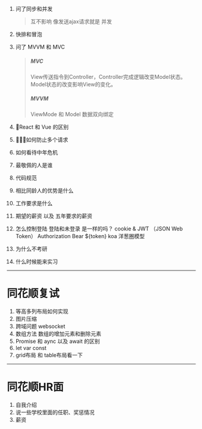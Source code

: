 1. 问了同步和并发
    >   互不影响 像发送ajax请求就是 并发
2. 快排和冒泡
3. 问了 MVVM 和 MVC 
    >   #####   MVC 
    >   View传送指令到Controller，Controller完成逻辑改变Model状态。Model状态的改变影响View的变化。
    >   ##### MVVM
    >   ViewMode 和 Model 数据双向绑定
4. React 和 Vue 的区别
5. 如何防止多个请求
6. 如何看待中年危机
7. 最敬佩的人是谁
8. 代码规范
9. 相比同龄人的优势是什么
10. 工作要求是什么
11. 期望的薪资 以及 五年要求的薪资
12. 怎么控制登陆 登陆和未登录 是一样的吗？
    cookie & JWT （JSON Web Token）
    Authorization Bear ${token} 
    koa 洋葱圈模型

13. 为什么不考研
14. 什么时候能来实习

---

#   同花顺复试
1.  等高多列布局如何实现
2.  图片压缩
3.  跨域问题 websocket               
4.  数组方法 数组的增加元素和删除元素 
5.  Promise 和 aync 以及 await 的区别
6.  let var const
7.  grid布局 和 table布局看一下

---

#   同花顺HR面
1.  自我介绍 
2.  说一些学校里面的任职、奖惩情况
3.  薪资


